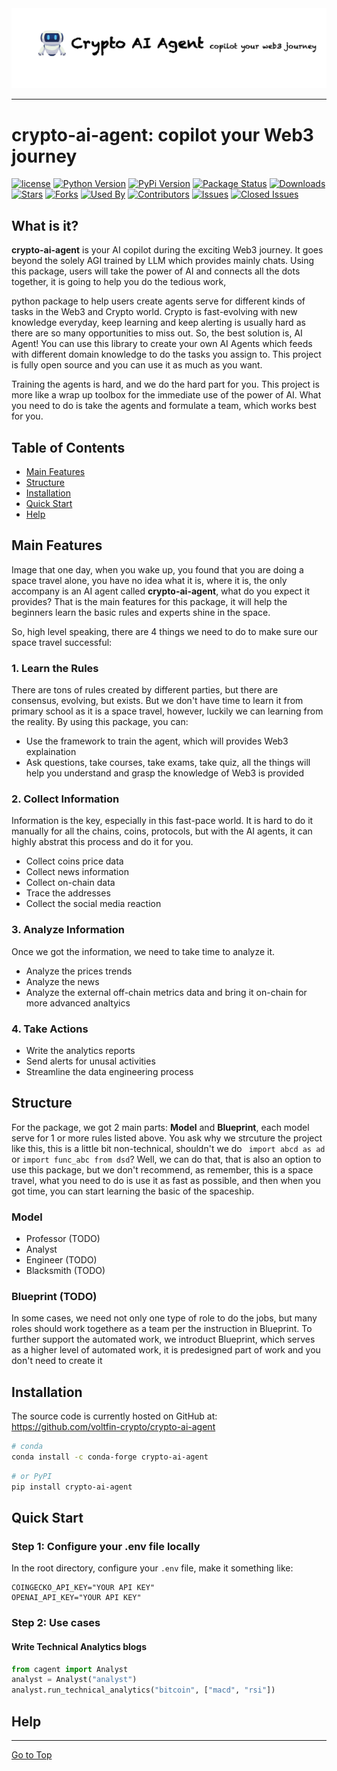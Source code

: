 <picture align="center">
  <source media="(prefers-color-scheme: dark)" srcset="https://pandas.pydata.org/static/img/pandas_white.svg">
  <img alt="Pandas Logo" src="./images/brand.png">
</picture>

-----------------

# crypto-ai-agent: copilot your Web3 journey

[![license](https://img.shields.io/github/license/voltfin-crypto/crypto-ai-agent)](#license)
[![Python Version](https://img.shields.io/pypi/pyversions/crypto-ai-agent?style=flat)](https://pypi.org/project/crypto-ai-agent/)
[![PyPi Version](https://img.shields.io/pypi/v/crypto-ai-agent?style=flat)](https://pypi.org/project/crypto-ai-agent/)
[![Package Status](https://img.shields.io/pypi/status/crypto-ai-agent?style=flat)](https://pypi.org/project/crypto-ai-agent/)
[![Downloads](https://img.shields.io/pypi/dm/crypto-ai-agent?style=flat)](https://pypistats.org/packages/crypto-ai-agent)
[![Stars](https://img.shields.io/github/stars/voltfin-crypto/crypto-ai-agent?style=flat)](#stars)
[![Forks](https://img.shields.io/github/forks/voltfin-crypto/crypto-ai-agent?style=flat)](#forks)
[![Used By](https://img.shields.io/badge/used_by-170-orange.svg?style=flat)](#usedby)
[![Contributors](https://img.shields.io/github/contributors/voltfin-crypto/crypto-ai-agent?style=flat)](#contributors)
[![Issues](https://img.shields.io/github/issues-raw/voltfin-crypto/crypto-ai-agent?style=flat)](#issues)
[![Closed Issues](https://img.shields.io/github/issues-closed-raw/voltfin-crypto/crypto-ai-agent?style=flat)](#closed-issues)

## What is it?

**crypto-ai-agent** is your AI copilot during the exciting Web3 journey. It goes beyond the solely AGI trained by LLM which provides mainly chats. Using this package, users will take the power of AI and connects all the dots together, it is going to help you do the tedious work, 

 python package to help users create agents serve for different kinds of tasks in the Web3 and Crypto world. Crypto is fast-evolving with new knowledge everyday, keep learning and keep alerting is usually hard as there are so many opportunities to miss out. So, the best solution is, AI Agent! You can use this library to create your own AI Agents which feeds with different domain knowledge to do the tasks you assign to. This project is fully open source and you can use it as much as you want.

Training the agents is hard, and we do the hard part for you. This project is more like a wrap up toolbox for the immediate use of the power of AI. What you need to do is take the agents and formulate a team, which works best for you.

## Table of Contents

- [Main Features](#main-features)
- [Structure](#structure)
- [Installation](#installation)
- [Quick Start](#quick-start)
- [Help](#help)

## Main Features
Image that one day, when you wake up, you found that you are doing a space travel alone, you have no idea what it is, where it is, the only accompany is an AI agent called **crypto-ai-agent**, what do you expect it provides? That is the main features for this package, it will help the beginners learn the basic rules and experts shine in the space. 

So, high level speaking, there are 4 things we need to do to make sure our space travel successful: 
### 1. Learn the Rules
There are tons of rules created by different parties, but there are consensus, evolving, but exists. But we don't have time to learn it from primary school as it is a space travel, however, luckily we can learning from the reality. By using this package, you can:
- Use the framework to train the agent, which will provides Web3 explaination 
- Ask questions, take courses, take exams, take quiz, all the things will help you understand and grasp the knowledge of Web3 is provided
### 2. Collect Information
Information is the key, especially in this fast-pace world. It is hard to do it manually for all the chains, coins, protocols, but with the AI agents, it can highly abstrat this process and do it for you. 
- Collect coins price data
- Collect news information 
- Collect on-chain data
- Trace the addresses
- Collect the social media reaction 
### 3. Analyze Information 
Once we got the information, we need to take time to analyze it. 
- Analyze the prices trends
- Analyze the news
- Analyze the external off-chain metrics data and bring it on-chain for more advanced analtyics 
### 4. Take Actions
- Write the analytics reports
- Send alerts for unusal activities
- Streamline the data engineering process

## Structure
For the package, we got 2 main parts: **Model** and **Blueprint**, each model serve for 1 or more rules listed above. You ask why we strcuture the project like this, this is a little bit non-technical, shouldn't we do ` import abcd as ad` or `import func_abc from dsd`? Well, we can do that, that is also an option to use this package, but we don't recommend, as remember, this is a space travel, what you need to do is use it as fast as possible, and then when you got time, you can start learning the basic of the spaceship. 

### Model
- Professor (TODO)
- Analyst
- Engineer (TODO)
- Blacksmith (TODO)

### Blueprint (TODO)
In some cases, we need not only one type of role to do the jobs, but many roles should work togethere as a team per the instruction in Blueprint. To further support the automated work, we introduct Blueprint, which serves as a higher level of automated work, it is predesigned part of work and you don't need to create it

## Installation

The source code is currently hosted on GitHub at:
https://github.com/voltfin-crypto/crypto-ai-agent

```sh
# conda
conda install -c conda-forge crypto-ai-agent
```

```sh
# or PyPI
pip install crypto-ai-agent
```

## Quick Start
### Step 1: Configure your .env file locally
In the root directory, configure your `.env` file, make it something like:
```
COINGECKO_API_KEY="YOUR API KEY"
OPENAI_API_KEY="YOUR API KEY"
```
### Step 2: Use cases
#### Write Technical Analytics blogs
```python
from cagent import Analyst
analyst = Analyst("analyst")
analyst.run_technical_analytics("bitcoin", ["macd", "rsi"])
```

## Help

<hr>

[Go to Top](#table-of-contents)
